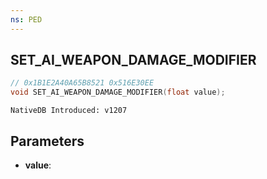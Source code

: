 ```yaml
---
ns: PED
---
```

## SET_AI_WEAPON_DAMAGE_MODIFIER

```c
// 0x1B1E2A40A65B8521 0x516E30EE
void SET_AI_WEAPON_DAMAGE_MODIFIER(float value);
```

```
NativeDB Introduced: v1207
```

## Parameters
* **value**:
